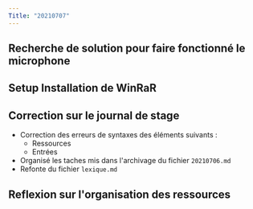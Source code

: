 ```yaml
---
Title: "20210707"
---
```


## Recherche de solution pour faire fonctionné le microphone
## Setup Installation de WinRaR
## Correction sur le journal de stage
- Correction des erreurs de syntaxes des éléments suivants :
  - Ressources
  - Entrées
- Organisé les taches mis dans l'archivage du fichier `20210706.md`
- Refonte du fichier `lexique.md`

## Reflexion sur l'organisation des ressources

